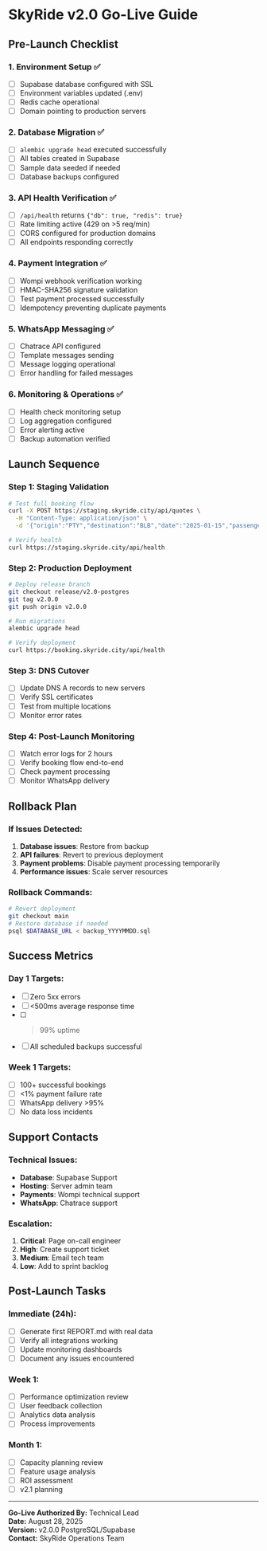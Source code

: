 # SkyRide v2.0 Go-Live Guide

## Pre-Launch Checklist

### 1. Environment Setup ✅
- [ ] Supabase database configured with SSL
- [ ] Environment variables updated (.env)
- [ ] Redis cache operational
- [ ] Domain pointing to production servers

### 2. Database Migration ✅
- [ ] `alembic upgrade head` executed successfully
- [ ] All tables created in Supabase
- [ ] Sample data seeded if needed
- [ ] Database backups configured

### 3. API Health Verification ✅
- [ ] `/api/health` returns `{"db": true, "redis": true}`
- [ ] Rate limiting active (429 on >5 req/min)
- [ ] CORS configured for production domains
- [ ] All endpoints responding correctly

### 4. Payment Integration ✅
- [ ] Wompi webhook verification working
- [ ] HMAC-SHA256 signature validation
- [ ] Test payment processed successfully
- [ ] Idempotency preventing duplicate payments

### 5. WhatsApp Messaging ✅
- [ ] Chatrace API configured
- [ ] Template messages sending
- [ ] Message logging operational
- [ ] Error handling for failed messages

### 6. Monitoring & Operations ✅
- [ ] Health check monitoring setup
- [ ] Log aggregation configured
- [ ] Error alerting active
- [ ] Backup automation verified

## Launch Sequence

### Step 1: Staging Validation
```bash
# Test full booking flow
curl -X POST https://staging.skyride.city/api/quotes \
  -H "Content-Type: application/json" \
  -d '{"origin":"PTY","destination":"BLB","date":"2025-01-15","passengers":2}'

# Verify health
curl https://staging.skyride.city/api/health
```

### Step 2: Production Deployment
```bash
# Deploy release branch
git checkout release/v2.0-postgres
git tag v2.0.0
git push origin v2.0.0

# Run migrations
alembic upgrade head

# Verify deployment
curl https://booking.skyride.city/api/health
```

### Step 3: DNS Cutover
- [ ] Update DNS A records to new servers
- [ ] Verify SSL certificates
- [ ] Test from multiple locations
- [ ] Monitor error rates

### Step 4: Post-Launch Monitoring
- [ ] Watch error logs for 2 hours
- [ ] Verify booking flow end-to-end
- [ ] Check payment processing
- [ ] Monitor WhatsApp delivery

## Rollback Plan

### If Issues Detected:
1. **Database issues**: Restore from backup
2. **API failures**: Revert to previous deployment
3. **Payment problems**: Disable payment processing temporarily
4. **Performance issues**: Scale server resources

### Rollback Commands:
```bash
# Revert deployment
git checkout main
# Restore database if needed
psql $DATABASE_URL < backup_YYYYMMDD.sql
```

## Success Metrics

### Day 1 Targets:
- [ ] Zero 5xx errors
- [ ] <500ms average response time
- [ ] >99% uptime
- [ ] All scheduled backups successful

### Week 1 Targets:
- [ ] 100+ successful bookings
- [ ] <1% payment failure rate
- [ ] WhatsApp delivery >95%
- [ ] No data loss incidents

## Support Contacts

### Technical Issues:
- **Database**: Supabase Support
- **Hosting**: Server admin team
- **Payments**: Wompi technical support
- **WhatsApp**: Chatrace support

### Escalation:
1. **Critical**: Page on-call engineer
2. **High**: Create support ticket
3. **Medium**: Email tech team
4. **Low**: Add to sprint backlog

## Post-Launch Tasks

### Immediate (24h):
- [ ] Generate first REPORT.md with real data
- [ ] Verify all integrations working
- [ ] Update monitoring dashboards
- [ ] Document any issues encountered

### Week 1:
- [ ] Performance optimization review
- [ ] User feedback collection
- [ ] Analytics data analysis
- [ ] Process improvements

### Month 1:
- [ ] Capacity planning review
- [ ] Feature usage analysis
- [ ] ROI assessment
- [ ] v2.1 planning

---

**Go-Live Authorized By:** Technical Lead  
**Date:** August 28, 2025  
**Version:** v2.0.0 PostgreSQL/Supabase  
**Contact:** SkyRide Operations Team
